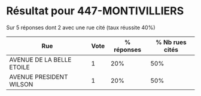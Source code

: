 # Résultat pour 447-MONTIVILLIERS

Sur 5 réponses dont 2 avec une rue cité (taux réussite 40%)

| Rue | Vote | % réponses | % Nb rues cités|
|-----|------|------------|----------------|
| AVENUE DE LA BELLE ETOILE | 1 | 20% | 50%|
| AVENUE PRESIDENT WILSON | 1 | 20% | 50%|
